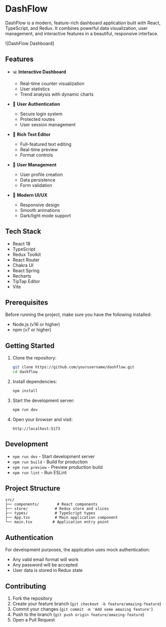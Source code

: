 # DashFlow

DashFlow is a modern, feature-rich dashboard application built with React, TypeScript, and Redux. It combines powerful data visualization, user management, and interactive features in a beautiful, responsive interface.

![DashFlow Dashboard]

## Features

- 📊 **Interactive Dashboard**
  - Real-time counter visualization
  - User statistics
  - Trend analysis with dynamic charts
  
- 🔐 **User Authentication**
  - Secure login system
  - Protected routes
  - User session management
  
- 📝 **Rich Text Editor**
  - Full-featured text editing
  - Real-time preview
  - Format controls
  
- 👥 **User Management**
  - User profile creation
  - Data persistence
  - Form validation
  
- 🎨 **Modern UI/UX**
  - Responsive design
  - Smooth animations
  - Dark/light mode support

## Tech Stack

- React 18
- TypeScript
- Redux Toolkit
- React Router
- Chakra UI
- React Spring
- Recharts
- TipTap Editor
- Vite

## Prerequisites

Before running the project, make sure you have the following installed:
- Node.js (v16 or higher)
- npm (v7 or higher)

## Getting Started

1. Clone the repository:
   ```bash
   git clone https://github.com/yourusername/dashflow.git
   cd dashflow
   ```

2. Install dependencies:
   ```bash
   npm install
   ```

3. Start the development server:
   ```bash
   npm run dev
   ```

4. Open your browser and visit:
   ```
   http://localhost:5173
   ```

## Development

- `npm run dev` - Start development server
- `npm run build` - Build for production
- `npm run preview` - Preview production build
- `npm run lint` - Run ESLint

## Project Structure

```
src/
├── components/        # React components
├── store/            # Redux store and slices
├── types/            # TypeScript types
├── App.tsx           # Main application component
└── main.tsx         # Application entry point
```

## Authentication

For development purposes, the application uses mock authentication:
- Any valid email format will work
- Any password will be accepted
- User data is stored in Redux state

## Contributing

1. Fork the repository
2. Create your feature branch (`git checkout -b feature/amazing-feature`)
3. Commit your changes (`git commit -m 'Add some amazing feature'`)
4. Push to the branch (`git push origin feature/amazing-feature`)
5. Open a Pull Request
